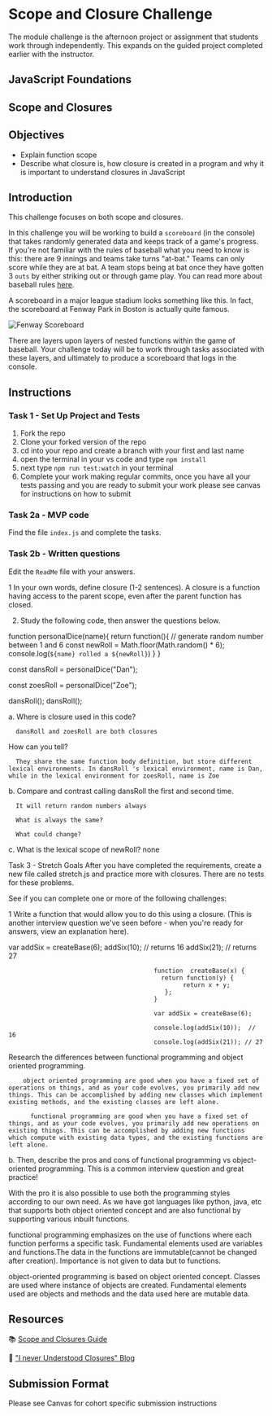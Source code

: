 # Scope and Closure Challenge

The module challenge is the afternoon project or assignment that students work through independently. This expands on the guided project completed earlier with the instructor.

## JavaScript Foundations

## Scope and Closures

## Objectives

- Explain function scope
- Describe what closure is, how closure is created in a program and why it is important to understand closures in JavaScript  

## Introduction

This challenge focuses on both scope and closures.

In this challenge you will be working to build a `scoreboard` (in the console) that takes randomly generated data and keeps track of a game's progress. If you're not familiar with the rules of baseball what you need to know is this: there are 9 innings and teams take turns "at-bat." Teams can only score while they are at bat. A team stops being at bat once they have gotten 3 `outs` by either striking out or through game play. You can read more about baseball rules [here](https://www.rulesofsport.com/sports/baseball.html).

A scoreboard in a major league stadium looks something like this. In fact, the scoreboard at Fenway Park in Boston is actually quite famous. 

![Fenway Scoreboard](https://storage.googleapis.com/afs-prod/media/media:e959506330fd4e5890023c93cfbaac55/800.jpeg)

There are layers upon layers of nested functions within the game of baseball. Your challenge today will be to work through tasks associated with these layers, and ultimately to produce a scoreboard that logs in the console.

## Instructions

### Task 1 - Set Up Project and Tests

1. Fork the repo
2. Clone your forked version of the repo
3. cd into your repo and create a branch with your first and last name
4. open the terminal in your vs code and type `npm install`
5. next type `npm run test:watch` in your terminal
6. Complete your work making regular commits, once you have all your tests passing and you are ready to submit your work please see canvas for instructions on how to submit

### Task 2a - MVP code

Find the file `index.js` and complete the tasks.

### Task 2b - Written questions

Edit the `ReadMe` file with your answers.

1 In your own words, define closure (1-2 sentences).
      A closure is a function having access to the parent scope, even after the parent 
      function has closed.

2.  Study the following code, then answer the questions below.

function personalDice(name){
  return function(){
      // generate random number between 1 and 6
    const newRoll = Math.floor(Math.random() * 6);
    console.log(`${name} rolled a ${newRoll}`)
  }
}
 
const dansRoll = personalDice("Dan");
 
const zoesRoll = personalDice("Zoe");
 
 
dansRoll();
dansRoll();
 
a.    Where is closure used in this code? 
      
      dansRoll and zoesRoll are both closures

  How can you tell?

      They share the same function body definition, but store different lexical environments. In dansRoll 's lexical environment, name is Dan, while in the lexical environment for zoesRoll, name is Zoe
 
b.    Compare and contrast calling dansRoll the first and second time.
      
      It will return random numbers always
 
      What is always the same?
 
      What could change?
 
c.     What is the lexical scope of newRoll? none
 
Task 3 - Stretch Goals
After you have completed the requirements, create a new file called stretch.js and practice more with closures. There are no tests for these problems.

See if you can complete one or more of the following challenges:

1     Write a function that would allow you to do this using a closure. 
      (This is another interview question we've seen before - when you're ready for answers, view an explanation here).


var addSix = createBase(6);
addSix(10); // returns 16
addSix(21); // returns 27
 
 
                                            function  createBase(x) {
                                              return function(y) {
                                                    return x + y;
                                               };
                                            }
 
                                            var addSix = createBase(6);
 
                                            console.log(addSix(10));  // 16
                                            console.log(addSix(21)); // 27

Research the differences between functional programming and object oriented programming.


        object oriented programming are good when you have a fixed set of operations on things, and as your code evolves, you primarily add new things. This can be accomplished by adding new classes which implement existing methods, and the existing classes are left alone.

          functional programming are good when you have a fixed set of things, and as your code evolves, you primarily add new operations on existing things. This can be accomplished by adding new functions which compute with existing data types, and the existing functions are left alone.

b.         Then, describe the pros and cons of functional programming vs object-oriented 
          programming. This is a common interview question and great practice!
 
With the pro it is also possible to use both the programming styles according to our own need. As we have got languages like python, java, etc that supports both object oriented concept and are also functional by supporting various inbuilt functions.



functional programming emphasizes on the use of functions where each function performs a specific task.  Fundamental elements used are variables and functions.The data in the functions are immutable(cannot be changed after creation).  Importance is not given to data but to functions.

object-oriented programming  is based on object oriented concept. Classes are used where instance of objects are created.  Fundamental elements used are objects and methods and the data used here are mutable data. 


## Resources

📚 [Scope and Closures Guide](https://css-tricks.com/javascript-scope-closures/)

🧠 ["I never Understood Closures" Blog](https://medium.com/dailyjs/i-never-understood-javascript-closures-9663703368e8)

## Submission Format

Please see Canvas for cohort specific submission instructions 

